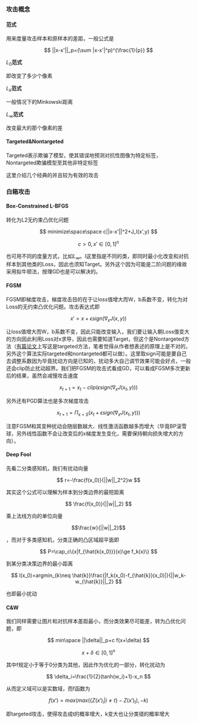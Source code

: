 ### 攻击概念

#### 范式

用来度量攻击样本和原样本的差距，一般公式是

$$
||x-x'||_p=(\sum |x-x'|^p)^{\frac{1}{p}}
$$

$L_0$**范式**

即改变了多少个像素

$L_k$**范式**

一般情况下的Minkowski距离

$L_\infty$**范式**

改变最大的那个像素的差

#### Targeted&Nontargeted

Targeted表示欺骗了模型，使其错误地预测对抗性图像为特定标签，Nontargeted欺骗模型至其他非特定标签



这里介绍几个经典的并且较为有效的攻击

### 白箱攻击

#### Box-Constrained L-BFGS

转化为L2无约束凸优化问题

$$
minimize\space\space c||x-x'||^2+J_l(x',y)
$$

$$
c>0,x'\in [0,1]^n
$$

也可用不同的度量方式，比如$L_\infty$。l这里指是不同的类，即同时最小化改变和对抗样本到其他类的Loss，因此也须知Target。另外这个因为可能是二阶问题的缘故采用拟牛顿法，按理GD也是可以解决的。



#### FGSM

FGSM即梯度攻击，梯度攻击目的在于让loss值增大而W，b系数不变，转化为对Loss的无约束凸优化问题。攻击表达式即

$$
x'=x+\epsilon sign(\nabla_xJ(x,y))
$$

让loss值增大而W，b系数不变，因此只能改变输入，我们要让输入朝Loss值变大的方向因此利用Loss对x求导，因此也需要知道Target，但这个是Nontargeted方法（[有篇论文]()上写这是targeted方法，笔者觉得从作者想表述的原理上是不对的，另外这个算法实际targeted和nontargeted都可以做）。这里取sign可能是要自己去调整系数因为毕竟扰动方向是已知的，扰动多大自己调节效果可能会好点，一般还会clip防止扰动超界。我们把FGSM的攻击式看成GD，可以看成FGSM多次更新后的结果，虽然会减慢攻击速度

$$
x_{t+1}=x_t-clip(\epsilon sign(\nabla_xJ(x_t,y)))
$$

另外还有PGD算法也是多次梯度攻击

$$
x_{t+1}=\Pi_{x+S}(x_t+\epsilon sign(\nabla_x J(x_t,y)))
$$

注意FGSM和其变种扰动会随层数越大、线性激活函数越多而增大（毕竟BP滚雪球，另外线性函数不会让改变后的x梯度发生变化，需要保持朝向损失增大的方向）。



#### Deep Fool

先看二分类感知机，我们有扰动向量

$$
r=-\frac{f(x_0)}{||w||_2^2}w
$$

其实这个公式可以理解为样本到分类边界的最短距离

$$
\frac{f(x_0)}{||w||_2}
$$

乘上法线方向的单位向量

$$\frac{w}{||w||_2}$$

，而对于多类感知机，分类正确的凸区域超平面即

$$
P=\cap_c\{x|f_{\hat{k(x_0)}}(x)\ge f_k(x)\}
$$

到某分类决策边界的最小距离

$$
l(x_0)=argmin_{k\neq \hat{k}}\frac{|f_k(x_0)-f_{\hat{k}}(x_0)|}{||w_k-w_{\hat{k}}||_2}
$$

也即最小扰动



#### C&W

我们同样需要让图片和对抗样本差距最小，而分类效果尽可能差，转为凸优化问题，即

$$
min\space ||\delta||_p+c f(x+\delta)
$$

$$
x+\delta \in [0,1]^n
$$

其中f规定小于等于0分类为其他，因此作为优化的一部分，转化扰动为

$$
\delta_i=\frac{1}{2}(tanh(w_i)+1)-x_n
$$

从而定义域可以是实数域，而f函数为

$$
f(x')=max(max(\{Z(x')_i|i\ne t\}-Z(x')_t),-k)
$$

即targeted攻击，使得攻击成t的概率增大，k变大也让分类错的概率增大



